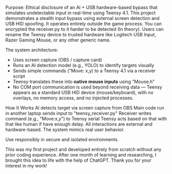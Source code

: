 Purpose: Ethical disclosure of an AI + USB hardware-based bypass that simulates undetectable input in real-time using Teensy 4.1.
This project demonstrates a stealth input bypass using external screen detection and USB HID spoofing. It operates entirely outside the game process. You can encrypted the receiver.py to it harder to be detected (In theory).
Users can rename the Teensy device to trusted hardware like Logitech USB Input, Razer Gaming Mouse, or any other generic name.

The system architecture:
- Uses screen capture (OBS / capture card)
- Runs an AI detection model (e.g., YOLO) to identify targets visually
- Sends simple commands ("Move: x,y) to a Teensy 4.1 via a receiver script
- Teensy translates these into **native mouse inputs** using "Mouse.h"
- No COM port communication is used beyond receiving data — Teensy appears as a standard USB HID device (mouse/keyboard), with no overlays, no memory access, and no injected processes.

How It Works
AI detects target via screen capture from OBS
Main code run in another laptop sends input to "teensy_receiver.py"
Receiver writes command (e.g., "Move:x,y") to Teensy serial
Teensy acts based on that with that like human if have enough delay.
All interactions are external and hardware-based. The system mimics real user behavior.

Use responsibly in secure and isolated environments.

This was my first project and developed entirely from scratch without any prior coding experience. After one month of learning and researching, I brought this idea to life with the help of ChatGPT. Thank you for your interest in my work!

